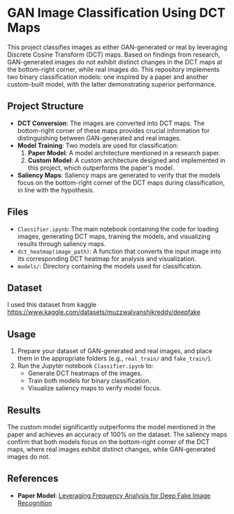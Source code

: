 # GAN Image Classification Using DCT Maps

This project classifies images as either GAN-generated or real by leveraging Discrete Cosine Transform (DCT) maps. Based on findings from research, GAN-generated images do not exhibit distinct changes in the DCT maps at the bottom-right corner, while real images do. This repository implements two binary classification models: one inspired by a paper and another custom-built model, with the latter demonstrating superior performance.

## Project Structure

- **DCT Conversion**: The images are converted into DCT maps. The bottom-right corner of these maps provides crucial information for distinguishing between GAN-generated and real images.
- **Model Training**: Two models are used for classification:
  1. **Paper Model**: A model architecture mentioned in a research paper.
  2. **Custom Model**: A custom architecture designed and implemented in this project, which outperforms the paper's model.
- **Saliency Maps**: Saliency maps are generated to verify that the models focus on the bottom-right corner of the DCT maps during classification, in line with the hypothesis.

## Files

- `Classifier.ipynb`: The main notebook containing the code for loading images, generating DCT maps, training the models, and visualizing results through saliency maps.
- `dct_heatmap(image_path)`: A function that converts the input image into its corresponding DCT heatmap for analysis and visualization.
- `models/`: Directory containing the models used for classification.

## Dataset

I used this dataset from kaggle https://www.kaggle.com/datasets/muzzwalvanshikreddy/deepfake

## Usage

1. Prepare your dataset of GAN-generated and real images, and place them in the appropriate folders (e.g., `real_train/` and `fake_train/`).
2. Run the Jupyter notebook `Classifier.ipynb` to:
   - Generate DCT heatmaps of the images.
   - Train both models for binary classification.
   - Visualize saliency maps to verify model focus.

## Results

The custom model significantly outperforms the model mentioned in the paper and achieves an accuracy of 100% on the dataset. The saliency maps confirm that both models focus on the bottom-right corner of the DCT maps, where real images exhibit distinct changes, while GAN-generated images do not.

## References

- **Paper Model**: [Leveraging Frequency Analysis for Deep Fake Image Recognition](https://arxiv.org/abs/2003.08685)
